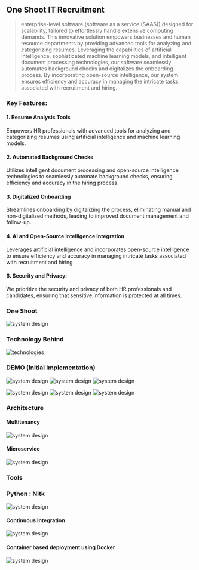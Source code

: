 ## One Shoot IT Recruitment

>enterprise-level software (software as a service (SAAS)) designed for scalability, tailored to effortlessly handle
extensive computing demands. This innovative solution empowers businesses and human resource departments by
providing advanced tools for analyzing and categorizing resumes. Leveraging the capabilities of artificial intelligence,
sophisticated machine learning models, and intelligent document processing technologies, our software seamlessly
automates background checks and digitalizes the onboarding process. By incorporating open-source intelligence, our
system ensures efficiency and accuracy in managing the intricate tasks associated with recruitment and hiring.

### Key Features:

#### 1. Resume Analysis Tools

Empowers HR professionals with advanced tools for analyzing and categorizing resumes using artificial intelligence and machine learning models.

#### 2. Automated Background Checks

 Utilizes intelligent document processing and open-source intelligence technologies to seamlessly automate background checks, ensuring efficiency and accuracy in the hiring process.

#### 3. Digitalized Onboarding

Streamlines onboarding by digitalizing the process, eliminating manual and non-digitalized methods, leading to improved document management and follow-up.

#### 4. AI and Open-Source Intelligence Integration

Leverages artificial intelligence and incorporates open-source intelligence to ensure efficiency and accuracy in managing intricate tasks associated with recruitment and hiring

#### 6. Security and Privacy:

  We prioritize the security and privacy of both HR professionals and candidates, ensuring that sensitive information is protected at all times.

### One Shoot 

![system design](./profile/oneshoot.png)


### Technology Behind

![technologies](./IDP.png)


### DEMO (Initial Implementation)

![system design](./profile/demo001.png)
![system design](./profile/demo002.png)
![system design](./profile/demo003.png)

![system design](./profile/getting_started.png)
![system design](./profile/sitename.png)
![system design](./profile/sub_plan.png)


### Architecture

#### Multitenancy 
![system design](./profile/multitenancy.png)
#### Microservice 
![system design](./profile/microservice.png)

### Tools
### Python : Nltk

![system design](./profile/nlp.jpg)

#### Continuous Integration
![system design](./profile/deployment_.png)


#### Container based deployment using Docker 

![system design](./profile/deployment__.png)



